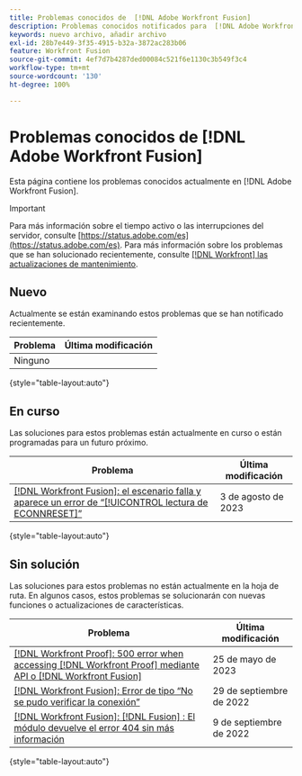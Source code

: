 ```yaml
---
title: Problemas conocidos de  [!DNL Adobe Workfront Fusion]
description: Problemas conocidos notificados para  [!DNL Adobe Workfront Fusion]
keywords: nuevo archivo, añadir archivo
exl-id: 28b7e449-3f35-4915-b32a-3872ac283b06
feature: Workfront Fusion
source-git-commit: 4ef7d7b4287ded00084c521f6e1130c3b549f3c4
workflow-type: tm+mt
source-wordcount: '130'
ht-degree: 100%

---
```


# Problemas conocidos de [!DNL Adobe Workfront Fusion]

Esta página contiene los problemas conocidos actualmente en [!DNL Adobe Workfront Fusion].

>[!IMPORTANT]
>
>Para más información sobre el tiempo activo o las interrupciones del servidor, consulte [https://status.adobe.com/es](https://status.adobe.com/es). Para más información sobre los problemas que se han solucionado recientemente, consulte [[!DNL Workfront] las actualizaciones de mantenimiento](../maintenance/current-updates.md).

## Nuevo

Actualmente se están examinando estos problemas que se han notificado recientemente.

| **Problema** | **Última modificación** |
| -----------------------------------------------------------------| ----------------- |
| Ninguno |  |

{style="table-layout:auto"}


## En curso

Las soluciones para estos problemas están actualmente en curso o están programadas para un futuro próximo.

| **Problema** | **Última modificación** |
| -----------------------------------------------------------------| ----------------- |
| [[!DNL Workfront Fusion]: el escenario falla y aparece un error de “[!UICONTROL lectura de ECONNRESET]”](/help/known-issues/known-issues-workfront-fusion/fusion-read-econnreset-error.md) | 3 de agosto de 2023 |

{style="table-layout:auto"}

## Sin solución

Las soluciones para estos problemas no están actualmente en la hoja de ruta. En algunos casos, estos problemas se solucionarán con nuevas funciones o actualizaciones de características.

| **Problema** | **Última modificación** |
| -----------------------------------------------------------------| ----------------- |
| [[!DNL Workfront Proof]: 500 error when accessing [!DNL Workfront Proof] mediante API o [!DNL Workfront Fusion]](known-issues-workfront-proof/proof-500-error-getallproofs.md) | 25 de mayo de 2023 |
| [[!DNL Workfront Fusion]: Error de tipo “No se pudo verificar la conexión”](known-issues-workfront-fusion/fusion-401-error-must-reauthenicate-connection.md) | 29 de septiembre de 2022 |
| [[!DNL Workfront Fusion]: [!DNL Fusion] : El módulo devuelve el error 404 sin más información](known-issues-workfront-fusion/fusion-404-error-no-description.md) | 9 de septiembre de 2022 |

{style="table-layout:auto"}
